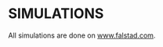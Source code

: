 
# SIMULATIONS

All simulations are done on <a href="https://www.falstad.com/circuit/circuitjs.html" title="Falstad web site" target="_blank">www.falstad.com</a>.